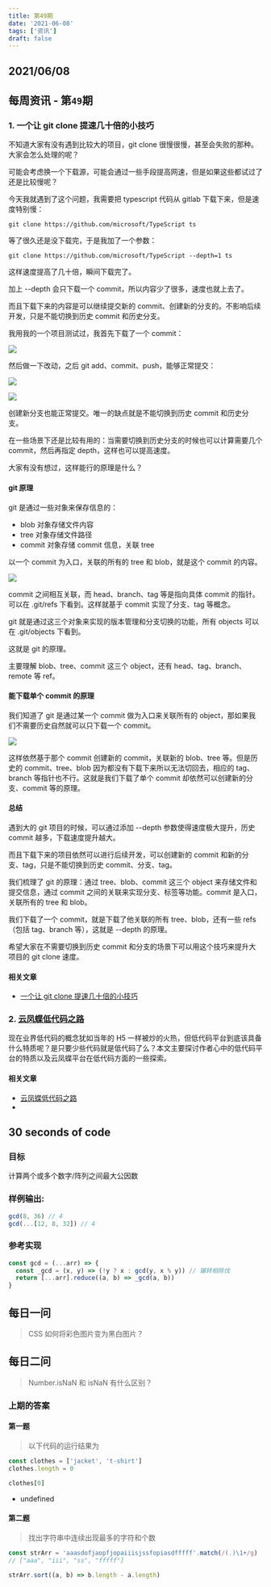 ```yaml
---
title: 第49期
date: '2021-06-08'
tags: ['资讯']
draft: false
---
```


<TOCInline toc={props.toc} asDisclosure toHeading={3} />

## 2021/06/08

## 每周资讯 - 第`49`期

### 1. 一个让 git clone 提速几十倍的小技巧

不知道大家有没有遇到比较大的项目，git clone 很慢很慢，甚至会失败的那种。大家会怎么处理的呢？

可能会考虑换一个下载源，可能会通过一些手段提高网速，但是如果这些都试过了还是比较慢呢？

今天我就遇到了这个问题，我需要把 typescript 代码从 gitlab 下载下来，但是速度特别慢：

```shell
git clone https://github.com/microsoft/TypeScript ts
```

等了很久还是没下载完，于是我加了一个参数：

```shell
git clone https://github.com/microsoft/TypeScript --depth=1 ts
```

这样速度提高了几十倍，瞬间下载完了。

加上 --depth 会只下载一个 commit，所以内容少了很多，速度也就上去了。

而且下载下来的内容是可以继续提交新的 commit、创建新的分支的。不影响后续开发，只是不能切换到历史 commit 和历史分支。

我用我的一个项目测试过，我首先下载了一个 commit：

![](https://p1-juejin.byteimg.com/tos-cn-i-k3u1fbpfcp/2000f3af00704c16a0647f4db6b55b2d~tplv-k3u1fbpfcp-watermark.image)

然后做一下改动，之后 git add、commit、push，能够正常提交：

![](https://p1-juejin.byteimg.com/tos-cn-i-k3u1fbpfcp/9f2c0dcdcd014829b65efbe81a8a6291~tplv-k3u1fbpfcp-watermark.image)

![](https://p6-juejin.byteimg.com/tos-cn-i-k3u1fbpfcp/fd2ec3ef478e480eaf06658ffc7a6ccd~tplv-k3u1fbpfcp-watermark.image)

创建新分支也能正常提交。唯一的缺点就是不能切换到历史 commit 和历史分支。

在一些场景下还是比较有用的：当需要切换到历史分支的时候也可以计算需要几个 commit，然后再指定 depth，这样也可以提高速度。

大家有没有想过，这样能行的原理是什么？

#### git 原理

git 是通过一些对象来保存信息的：

- blob 对象存储文件内容
- tree 对象存储文件路径
- commit 对象存储 commit 信息，关联 tree

以一个 commit 为入口，关联的所有的 tree 和 blob，就是这个 commit 的内容。

![](https://p9-juejin.byteimg.com/tos-cn-i-k3u1fbpfcp/6b0dfd84fe0e416fb94250a44454cae5~tplv-k3u1fbpfcp-watermark.image)

commit 之间相互关联，而 head、branch、tag 等是指向具体 commit 的指针。可以在 .git/refs 下看到。这样就基于 commit 实现了分支、tag 等概念。

git 就是通过这三个对象来实现的版本管理和分支切换的功能，所有 objects 可以在 .git/objects 下看到。

这就是 git 的原理。

主要理解 blob、tree、commit 这三个 object，还有 head、tag、branch、remote 等 ref。

#### 能下载单个 commit 的原理

我们知道了 git 是通过某一个 commit 做为入口来关联所有的 object，那如果我们不需要历史自然就可以只下载一个 commit。

![](https://p9-juejin.byteimg.com/tos-cn-i-k3u1fbpfcp/e3fa1b29536c404695b4abb484630802~tplv-k3u1fbpfcp-watermark.image)

这样依然基于那个 commit 创建新的 commit，关联新的 blob、tree 等。但是历史的 commit、tree、blob 因为都没有下载下来所以无法切回去，相应的 tag、branch 等指针也不行。这就是我们下载了单个 commit 却依然可以创建新的分支、commit 等的原理。

#### 总结

遇到大的 git 项目的时候，可以通过添加 --depth 参数使得速度极大提升，历史 commit 越多，下载速度提升越大。

而且下载下来的项目依然可以进行后续开发，可以创建新的 commit 和新的分支、tag，只是不能切换到历史 commit、分支、tag。

我们梳理了 git 的原理：通过 tree、blob、commit 这三个 object 来存储文件和提交信息，通过 commit 之间的关联来实现分支、标签等功能。commit 是入口，关联所有的 tree 和 blob。

我们下载了一个 commit，就是下载了他关联的所有 tree、blob，还有一些 refs （包括 tag、branch 等），这就是 --depth 的原理。

希望大家在不需要切换到历史 commit 和分支的场景下可以用这个技巧来提升大项目的 git clone 速度。

#### 相关文章

- [ 一个让 git clone 提速几十倍的小技巧](https://juejin.cn/post/6969206858179411982)

### 2. [云凤蝶低代码之路](https://mp.weixin.qq.com/s/uWLwjJ-fjDL2BR2i7aebVw)

现在业界低代码的概念犹如当年的 H5 一样被炒的火热，但低代码平台到底该具备什么特质呢？是只要少些代码就是低代码了么？本文主要探讨作者心中的低代码平台的特质以及云凤蝶平台在低代码方面的一些探索。

#### 相关文章

- [云凤蝶低代码之路](https://mp.weixin.qq.com/s/uWLwjJ-fjDL2BR2i7aebVw)
-

## 30 seconds of code

### 目标

计算两个或多个数字/阵列之间最大公因数

### 样例输出:

```js
gcd(8, 36) // 4
gcd(...[12, 8, 32]) // 4
```

### 参考实现

```js
const gcd = (...arr) => {
  const _gcd = (x, y) => (!y ? x : gcd(y, x % y)) // 辗转相除伐
  return [...arr].reduce((a, b) => _gcd(a, b))
}
```

## 每日一问

> CSS 如何将彩色图片变为黑白图片？

## 每日二问

> Number.isNaN 和 isNaN 有什么区别？

### 上期的答案

#### 第一题

> 以下代码的运行结果为

```js
const clothes = ['jacket', 't-shirt']
clothes.length = 0

clothes[0]
```

- undefined

#### 第二题

> 找出字符串中连续出现最多的字符和个数

```js
const strArr = 'aaasdofjaopfjopaiiisjssfopiasdfffff'.match(/(.)\1+/g)
// ["aaa", "iii", "ss", "fffff"]

strArr.sort((a, b) => b.length - a.length)
```
